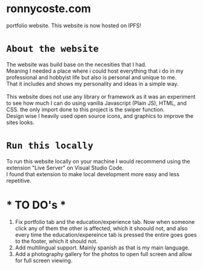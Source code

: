 # ronnycoste.com
portfolio website.
This website is now hosted on IPFS!

# `About the website`

The website was build base on the necesities that I had. <br>
Meaning I needed a place where i could host everything that i do in my professional and hobbyist life but also is personal and unique to me. <br>
That it includes and shows my personality and ideas in a simple way.<br>
<br>
This website does not use any library or framework as it was an experiment to see how much I can do using vanilla Javascript (Plain JS), HTML, and CSS. the only import done to this project is the swiper function. <br>
Design wise I heavily used open source icons, and graphics to improve the sites looks.

# `Run this locally`

To run this website locally on your machine I would recommend using the extension "Live Server" on Visual Studio Code. <br>
I found that extension to make local development more easy and less repetitive.

# * TO DO's *
1. Fix portfolio tab and the education/experience tab. Now when someone click any of them the other is affected, which it shoould not, and also every time the education/expereince tab is pressed the entire goes goes to the footer, which it should not.
2.  Add multilingual support. Mainly spanish as that is my main language.
3.  Add a photography gallery for the photos to open full screen and allow for full screen viewing.
